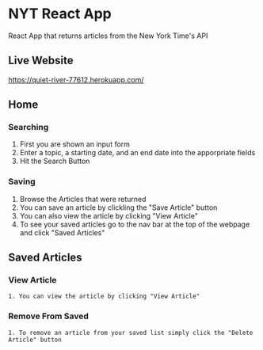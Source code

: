 # NYT React App

React App that returns articles from the New York Time's API

## Live Website

https://quiet-river-77612.herokuapp.com/

## Home

### Searching

1. First you are shown an input form
2. Enter a topic, a starting date, and an end date into the apporpriate fields
3. Hit the Search Button

### Saving

1. Browse the Articles that were returned
2. You can save an article by clickling the "Save Article" button
3. You can also view the article by clicking "View Article"
4. To see your saved articles go to the nav bar at the top of the webpage and click "Saved Articles"

## Saved Articles

### View Article

    1. You can view the article by clicking "View Article"

### Remove From Saved

    1. To remove an article from your saved list simply click the "Delete Article" button
